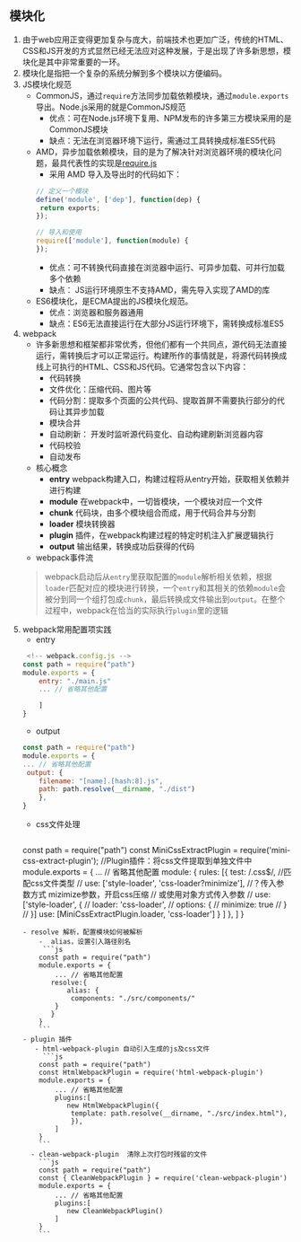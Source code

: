 ## 模块化
1. 由于web应用正变得更加复杂与庞大，前端技术也更加广泛，传统的HTML、CSS和JS开发的方式显然已经无法应对这种发展，于是出现了许多新思想，模块化是其中非常重要的一环。
2. 模块化是指把一个复杂的系统分解到多个模块以方便编码。
3. JS模块化规范
    - CommonJS，通过`require`方法同步加载依赖模块，通过`module.exports`导出。Node.js采用的就是CommonJS规范
        - 优点：可在Node.js环境下复用、NPM发布的许多第三方模块采用的是CommonJS模块
         - 缺点：无法在浏览器环境下运行，需通过工具转换成标准ES5代码
    - AMD，异步加载依赖模块，目的是为了解决针对浏览器环境的模块化问题，最具代表性的实现是[require.js](https://requirejs.org/ "require.js网址")
        - 采用 AMD 导入及导出时的代码如下：
        ```js
        // 定义一个模块
        define('module', ['dep'], function(dep) {
         return exports;
        });

        // 导入和使用
        require(['module'], function(module) {
        });
        ```
        - 优点：可不转换代码直接在浏览器中运行、可异步加载、可并行加载多个依赖
        - 缺点： JS运行环境原生不支持AMD，需先导入实现了AMD的库
    - ES6模块化，是ECMA提出的JS模块化规范。
        - 优点：浏览器和服务器通用
        - 缺点：ES6无法直接运行在大部分JS运行环境下，需转换成标准ES5
4. webpack 
    - 许多新思想和框架都非常优秀，但他们都有一个共同点，源代码无法直接运行，需转换后才可以正常运行。构建所作的事情就是，将源代码转换成线上可执行的HTML、CSS和JS代码。它通常包含以下内容：
        - 代码转换
        - 文件优化：压缩代码、图片等
        - 代码分割：提取多个页面的公共代码、提取首屏不需要执行部分的代码让其异步加载
        - 模块合并
        - 自动刷新： 开发时监听源代码变化、自动构建刷新浏览器内容
        - 代码校验
        - 自动发布
    - 核心概念
        - **entry** webpack构建入口，构建过程将从entry开始，获取相关依赖并进行构建
        - **module** 在webpack中，一切皆模块，一个模块对应一个文件
        - **chunk** 代码块，由多个模块组合而成，用于代码合并与分割
        - **loader** 模块转换器
        - **plugin** 插件，在webpack构建过程的特定时机注入扩展逻辑执行
        - **output** 输出结果，转换成功后获得的代码
    - webpack事件流
     > webpack启动后从`entry`里获取配置的`module`解析相关依赖，根据`loader`匹配对应的模块进行转换，一个`entry`和其相关的依赖`module`会被分到同一个组打包成`chunk`，最后转换成文件输出到`output`。在整个过程中，webpack在恰当的实际执行`plugin`里的逻辑
5. webpack常用配置项实践
   - entry 
    ```js
     <!-- webpack.config.js -->
    const path = require("path")
    module.exports = {
        entry: "./main.js"
        ... // 省略其他配置

        ]
    }
    ```
   - output
    ```js
    const path = require("path")
    module.exports = {
    ... // 省略其他配置
     output: {
        filename: "[name].[hash:8].js",
        path: path.resolve(__dirname, "./dist")
        },
    }
    ```
   - css文件处理
     ```js
    const path = require("path")
    const MiniCssExtractPlugin = require('mini-css-extract-plugin'); //Plugin插件：将css文件提取到单独文件中
    module.exports = {
        ... // 省略其他配置
         module: {
        rules: [{
                test: /\.css$/, //匹配css文件类型
                // use: ['style-loader', 'css-loader?minimize'], //？传入参数方式 mizimize参数，开启css压缩
                // 或使用对象方式传入参数
                // use: ['style-loader', {
                //     loader: 'css-loader',
                //     options: {
                //         minimize: true
                //     }
                // }]
                use: [MiniCssExtractPlugin.loader, 'css-loader']
            }
        ]
    },
        ]
    }
    ```
   - resolve 解析，配置模块如何被解析
        -  alias，设置引入路径别名
         ```js
        const path = require("path")
        module.exports = {
            ... // 省略其他配置
           resolve:{
               alias: {
                components: "./src/components/"
            }
           }
        }
        ``` 
    - plugin 插件
       - html-webpack-plugin 自动引入生成的js及css文件
         ```js
        const path = require("path")
        const HtmlWebpackPlugin = require('html-webpack-plugin')
        module.exports = {
            ... // 省略其他配置
            plugins:[
               new HtmlWebpackPlugin({
                template: path.resolve(__dirname, "./src/index.html"),
                }),
            ]
        }
        ```
      - clean-webpack-plugin  清除上次打包时残留的文件
        ```js
        const path = require("path")
        const { CleanWebpackPlugin } = require('clean-webpack-plugin')        
        module.exports = {
            ... // 省略其他配置
            plugins:[
               new CleanWebpackPlugin()
            ]
        }
        ```